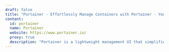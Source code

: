 ```yaml
---
draft: false
title: "Portainer - Effortlessly Manage Containers with Portainer - Your Lightweight UI Solution"
content:
  id: portainer
  name: Portainer
  website: https://www.portainer.io/
  proxy: true
  description: "Portainer is a lightweight management UI that simplifies the deployment and management of Docker, Kubernetes, and Swarm environments."
---
```

